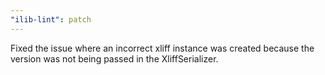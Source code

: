 ```yaml
---
"ilib-lint": patch
---
```


Fixed the issue where an incorrect xliff instance was created because the version was not being passed in the XliffSerializer.
